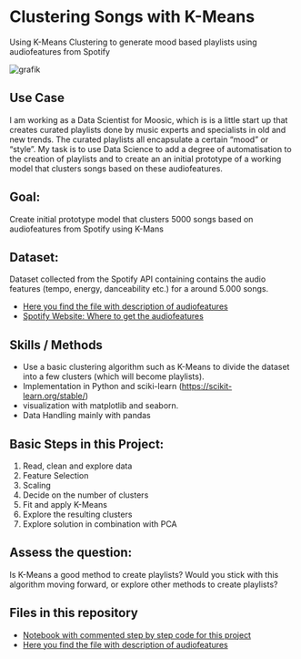 # Clustering Songs with K-Means
Using K-Means Clustering to generate mood based playlists using audiofeatures from Spotify

![grafik](https://user-images.githubusercontent.com/100354393/205442973-f13c947c-b7f3-4038-a7ed-480e808f90fb.png)


## Use Case
I am working as a Data Scientist for Moosic, which is is a little start up that creates curated playlists done by music experts and specialists in old and new trends. 
The curated playlists all encapsulate a certain “mood” or “style”. My task is to use Data Science to add a degree of automatisation to the creation of playlists and to create an an initial prototype of a working model that clusters songs based on these audiofeatures.

## Goal: 
Create initial prototype model that clusters 5000 songs based on audiofeatures from Spotify using K-Mans

## Dataset: 
Dataset collected from the Spotify API containing contains the audio features (tempo, energy, danceability etc.) for a around 5.000 songs.
- [Here you find the file with description of audiofeatures](../main/audiofeatures_description.pdf)
- [Spotify Website: Where to get the audiofeatures](https://developer.spotify.com/discover/)

## Skills / Methods
- Use a basic clustering algorithm such as K-Means to divide the dataset into a few clusters (which will become playlists). 
- Implementation in Python and sciki-learn (https://scikit-learn.org/stable/)
- visualization with matplotlib and seaborn. 
- Data Handling mainly with pandas

## Basic Steps in this Project: 
1. Read, clean and explore data
2. Feature Selection
3. Scaling 
4. Decide on the number of clusters
5. Fit and apply K-Means
6. Explore the resulting clusters
7. Explore solution in combination with PCA 

## Assess the question: 
Is K-Means a good method to create playlists? Would you stick with this algorithm moving forward, or explore other methods to create playlists?

## Files in this repository
- [Notebook with commented step by step code for this project](../main/K_Means_Playlist_5000_songs_for_GitHub.ipynb)
- [Here you find the file with description of audiofeatures](../main/audiofeatures_description.pdf)

